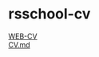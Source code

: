 # rsschool-cv

[WEB-CV](https://valeriyaglx.github.io/rsschool-cv/)   
[CV.md](https://github.com/ValeriyaGlx/rsschool-cv/blob/gh-pages/cv.md)
